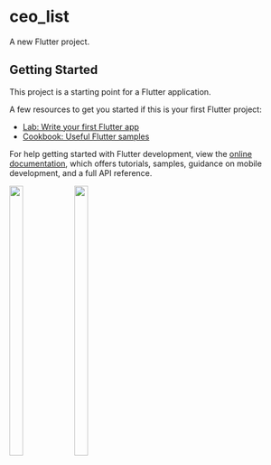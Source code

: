 # ceo_list

A new Flutter project.

## Getting Started

This project is a starting point for a Flutter application.

A few resources to get you started if this is your first Flutter project:

- [Lab: Write your first Flutter app](https://docs.flutter.dev/get-started/codelab)
- [Cookbook: Useful Flutter samples](https://docs.flutter.dev/cookbook)

For help getting started with Flutter development, view the
[online documentation](https://docs.flutter.dev/), which offers tutorials,
samples, guidance on mobile development, and a full API reference.
<p>
  <img src = "https://user-images.githubusercontent.com/121473709/220006641-9bb9ffd9-898f-4f2d-933d-91d6d90489e9.png" width=22% height=35%>
  <img src = "https://user-images.githubusercontent.com/121473709/220007046-9a245c44-6676-40a2-8118-160e366df6e8.png" width=22% height=35%>
</p>





